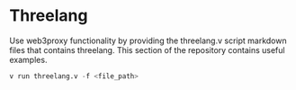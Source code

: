 # Threelang 
Use web3proxy functionality by providing the threelang.v script markdown files that contains threelang. This section of the repository contains useful examples.
```v
v run threelang.v -f <file_path>
```